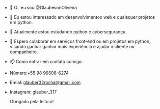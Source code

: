 - 👋 Oi, eu sou @GlaubesonOliveira
- 👀 Eu estou interessado em desenvolvimentoo web e quaisquer projetos em python.
- 🌱 Atualmente estou estudando python e cybersegurança.
- 💞 Espero colaborar em serviços front-end ou em projetos em python, visando ganhar ganhar mais experiência e ajudar o cliente ou companheiro.
- 📫 Como entrar em contato comigo:
- Número:+55 98 99606-6274
- Emial: glauber32rocha@gmail.com
- Instagram: glauber_317


  Obrigado pela leitura!
